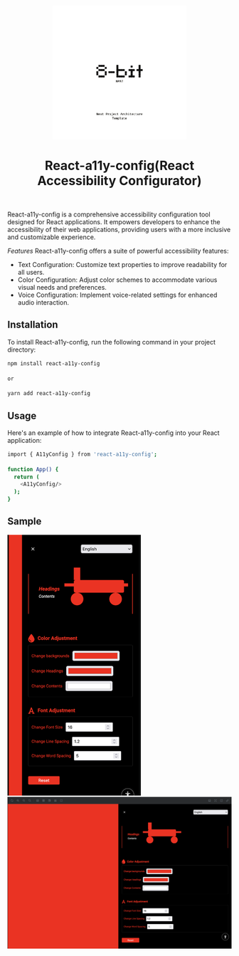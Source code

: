 <div align="center">
  <a href="https://github.com/nextjs-architecture">
    <img src="./src/assets/icn-logo.png" alt="logo" width="300" />
  </a>
</div>

<h1 align="center">React-a11y-config(React Accessibility Configurator)</h1>
<br />

React-a11y-config is a comprehensive accessibility configuration tool designed for React applications. It empowers developers to enhance the accessibility of their web applications, providing users with a more inclusive and customizable experience.

*Features*
React-a11y-config offers a suite of powerful accessibility features:

- Text Configuration: Customize text properties to improve readability for all users.
- Color Configuration: Adjust color schemes to accommodate various visual needs and preferences.
- Voice Configuration: Implement voice-related settings for enhanced audio interaction.

## Installation

To install React-a11y-config, run the following command in your project directory:

```bash
npm install react-a11y-config

or

yarn add react-a11y-config
```

## Usage

Here's an example of how to integrate React-a11y-config into your React application:

```bash
import { A11yConfig } from 'react-a11y-config';

function App() {
  return (
    <A11yConfig/>
  );
}
```

## Sample

<img src="./src/assets/icn-mobile.png" alt="" width="300" />

<img src="./src/assets/icn-desktop.png" alt="" />
